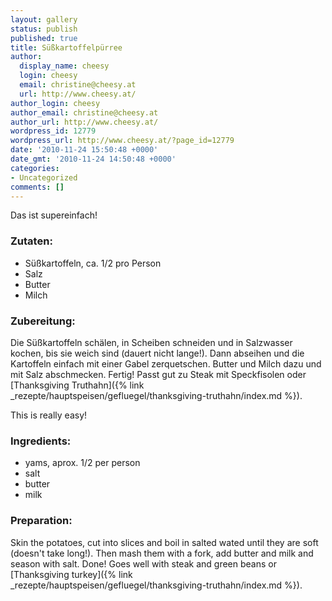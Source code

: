 ```yaml
---
layout: gallery
status: publish
published: true
title: Süßkartoffelpürree
author:
  display_name: cheesy
  login: cheesy
  email: christine@cheesy.at
  url: http://www.cheesy.at/
author_login: cheesy
author_email: christine@cheesy.at
author_url: http://www.cheesy.at/
wordpress_id: 12779
wordpress_url: http://www.cheesy.at/?page_id=12779
date: '2010-11-24 15:50:48 +0000'
date_gmt: '2010-11-24 14:50:48 +0000'
categories:
- Uncategorized
comments: []
---
```

<!--:de-->Das ist supereinfach!
### Zutaten:
- Süßkartoffeln, ca. 1/2 pro Person
- Salz
- Butter
- Milch
### Zubereitung:
Die Süßkartoffeln schälen, in Scheiben schneiden und in Salzwasser kochen, bis sie weich sind (dauert nicht lange!). Dann abseihen und die Kartoffeln einfach mit einer Gabel zerquetschen. Butter und Milch dazu und mit Salz abschmecken. Fertig!
Passt gut zu Steak mit Speckfisolen oder [Thanksgiving Truthahn]({% link _rezepte/hauptspeisen/gefluegel/thanksgiving-truthahn/index.md %}).
<!--:--><!--:en-->This is really easy!
### Ingredients:
- yams, aprox. 1/2 per person
- salt
- butter
- milk
### Preparation:
Skin the potatoes, cut into slices and boil in salted wated until they are soft (doesn't take long!). Then mash them with a fork, add butter and milk and season with salt. Done!
Goes well with steak and green beans or [Thanksgiving turkey]({% link _rezepte/hauptspeisen/gefluegel/thanksgiving-truthahn/index.md %}).
<!--:-->
